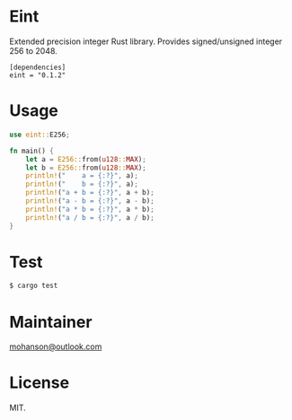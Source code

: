 # Eint

Extended precision integer Rust library. Provides signed/unsigned integer 256 to 2048.

```text
[dependencies]
eint = "0.1.2"
```

# Usage

```rs
use eint::E256;

fn main() {
    let a = E256::from(u128::MAX);
    let b = E256::from(u128::MAX);
    println!("    a = {:?}", a);
    println!("    b = {:?}", a);
    println!("a + b = {:?}", a + b);
    println!("a - b = {:?}", a - b);
    println!("a * b = {:?}", a * b);
    println!("a / b = {:?}", a / b);
}
```

# Test

```sh
$ cargo test
```

# Maintainer

mohanson@outlook.com

# License

MIT.
